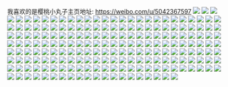 我喜欢的是樱桃小丸子主页地址: https://weibo.com/u/5042367597 
![](https://wx4.sinaimg.cn/mw2000/005vfg9Dgy1h94j17naucj31sc1scnpd.jpg) 
![](https://wx4.sinaimg.cn/mw2000/005vfg9Dgy1h92f57139tj30u00u0dq6.jpg) 
![](https://wx4.sinaimg.cn/mw2000/005vfg9Dgy1h90odp0b4fj30n01ds42m.jpg) 
![](https://wx4.sinaimg.cn/mw2000/005vfg9Dgy1h8vb364akyj30u01hcn9r.jpg) 
![](https://wx4.sinaimg.cn/mw2000/005vfg9Dgy1h8igz8wpghj30n00hqgoz.jpg) 
![](https://wx4.sinaimg.cn/mw2000/005vfg9Dgy1h7z4ttl9y3j30u014044z.jpg) 
![](https://wx4.sinaimg.cn/mw2000/005vfg9Dgy1h7z4tua66cj30u0140qfq.jpg) 
![](https://wx4.sinaimg.cn/mw2000/005vfg9Dgy1h7z4tuxv5fj30u0140jyr.jpg) 
![](https://wx4.sinaimg.cn/mw2000/005vfg9Dgy1h7z4tw7t20j30u0140tj7.jpg) 
![](https://wx4.sinaimg.cn/mw2000/005vfg9Dgy1h7z4tzo1b2j30u0140tpk.jpg) 
![](https://wx4.sinaimg.cn/mw2000/005vfg9Dgy1h7z4twtxfdj30u014048a.jpg) 
![](https://wx4.sinaimg.cn/mw2000/005vfg9Dgy1h7z4tvevk9j30u014046k.jpg) 
![](https://wx4.sinaimg.cn/mw2000/005vfg9Dgy1h7z4ty3iibj30u0140thh.jpg) 
![](https://wx4.sinaimg.cn/mw2000/005vfg9Dgy1h7w9hb3z8fj30u00u0gy7.jpg) 
![](https://wx4.sinaimg.cn/mw2000/005vfg9Dgy1h7qh0mes69j31sc1sce81.jpg) 
![](https://wx4.sinaimg.cn/mw2000/005vfg9Dgy1h7qh131vh2j32262qwnpf.jpg) 
![](https://wx4.sinaimg.cn/mw2000/005vfg9Dgy1h7qh1d1miqj32c0340x6r.jpg) 
![](https://wx4.sinaimg.cn/mw2000/005vfg9Dgy1h7qh17dbwqj325q2vnnpg.jpg) 
![](https://wx4.sinaimg.cn/mw2000/005vfg9Dgy1h7qh19hg2aj31d81z4hdt.jpg) 
![](https://wx4.sinaimg.cn/mw2000/005vfg9Dgy1h7qh0uqdtbj326v2x6hdv.jpg) 
![](https://wx4.sinaimg.cn/mw2000/005vfg9Dgy1h7qh0qf9nmj32c03404qs.jpg) 
![](https://wx4.sinaimg.cn/mw2000/005vfg9Dgy1h7qh0z68p2j32c03404qs.jpg) 
![](https://wx4.sinaimg.cn/mw2000/005vfg9Dgy1h7qh1fb0s4j31sc1scx6p.jpg) 
![](https://wx4.sinaimg.cn/mw2000/005vfg9Dgy1h7qh1hbb45j31sc1sc1ky.jpg) 
![](https://wx4.sinaimg.cn/mw2000/005vfg9Dgy1h7qh1js2xkj31sc1sc1ky.jpg) 
![](https://wx4.sinaimg.cn/mw2000/005vfg9Dgy1h7qh1mab0qj33401r0kjl.jpg) 
![](https://wx4.sinaimg.cn/mw2000/005vfg9Dgy1h7qh1ojt8pj321d2pthdu.jpg) 
![](https://wx4.sinaimg.cn/mw2000/005vfg9Dgy1h7qh0kstylj32c0340hdv.jpg) 
![](https://wx4.sinaimg.cn/mw2000/005vfg9Dgy1h7qh1p7n5qj30vc0vck3n.jpg) 
![](https://wx4.sinaimg.cn/mw2000/005vfg9Dgy1h7qh1rgtvzj32c0340hdv.jpg) 
![](https://wx4.sinaimg.cn/mw2000/005vfg9Dgy1h73tduohgej30sf1eiti1.jpg) 
![](https://wx4.sinaimg.cn/mw2000/005vfg9Dgy1h67t73b6y7j30vc0vcjtv.jpg) 
![](https://wx4.sinaimg.cn/mw2000/005vfg9Dgy1h662hiziadj30n01ds13p.jpg) 
![](https://wx4.sinaimg.cn/mw2000/005vfg9Dgy1h61xjjusttj30vc0vcgon.jpg) 
![](https://wx4.sinaimg.cn/mw2000/005vfg9Dgy1h61xjln9ntj30vc0vc40d.jpg) 
![](https://wx4.sinaimg.cn/mw2000/005vfg9Dgy1h61xjjcq54j30vc0vcaca.jpg) 
![](https://wx4.sinaimg.cn/mw2000/005vfg9Dgy1h61xjm2fsmj30vc0vc40k.jpg) 
![](https://wx4.sinaimg.cn/mw2000/005vfg9Dgy1h61xjmg2ymj30vc0vctbh.jpg) 
![](https://wx4.sinaimg.cn/mw2000/005vfg9Dgy1h61xjmtphfj30vc0vcajs.jpg) 
![](https://wx4.sinaimg.cn/mw2000/005vfg9Dgy1h5snq8vslvj33402c07wi.jpg) 
![](https://wx4.sinaimg.cn/mw2000/005vfg9Dgy1h5mxkvnfauj30vc0vcqch.jpg) 
![](https://wx4.sinaimg.cn/mw2000/005vfg9Dgy1h55mnb1f0hj30ku0kutbh.jpg) 
![](https://wx4.sinaimg.cn/mw2000/005vfg9Dgy1h50wht3bznj30vc0vcdob.jpg) 
![](https://wx4.sinaimg.cn/mw2000/005vfg9Dgy1h4ya3igstqj30n01dswjm.jpg) 
![](https://wx4.sinaimg.cn/mw2000/005vfg9Dgy1h4uy68xud8j315s0vcgxd.jpg) 
![](https://wx4.sinaimg.cn/mw2000/005vfg9Dgy1h4rm68r02ij30vc0vcgv4.jpg) 
![](https://wx4.sinaimg.cn/mw2000/005vfg9Dly1h4lrjqigy8j30u0140463.jpg) 
![](https://wx4.sinaimg.cn/mw2000/005vfg9Dly1h44ifsa0bnj318y1nyhdt.jpg) 
![](https://wx4.sinaimg.cn/mw2000/005vfg9Dly1h44ifqiqumj30up0upk1j.jpg) 
![](https://wx4.sinaimg.cn/mw2000/005vfg9Dly1h44ifsx2mjj30vc0vcn8v.jpg) 
![](https://wx4.sinaimg.cn/mw2000/005vfg9Dly1h44ift5e35j30vc0vc7gl.jpg) 
![](https://wx4.sinaimg.cn/mw2000/005vfg9Dly1h44ifsmilwj30vc0vcn8h.jpg) 
![](https://wx4.sinaimg.cn/mw2000/005vfg9Dly1h3qr29a1sxj30vc0vck14.jpg) 
![](https://wx4.sinaimg.cn/mw2000/005vfg9Dly1h3kudkc1tnj30u01hck2b.jpg) 
![](https://wx4.sinaimg.cn/mw2000/005vfg9Dly1h0nalqkejhj30n00lkwi5.jpg) 
![](https://wx4.sinaimg.cn/mw2000/005vfg9Dly1h0k7ha3c7fj30vc15s4m2.jpg) 
![](https://wx4.sinaimg.cn/mw2000/005vfg9Dgy1gyts7u4pydj30vc0vcgu9.jpg) 
![](https://wx4.sinaimg.cn/mw2000/005vfg9Dgy1gxykiytudmj30u01hcqf9.jpg) 
![](https://wx4.sinaimg.cn/mw2000/005vfg9Dgy1gxykiltypgj30u01hcn7w.jpg) 
![](https://wx4.sinaimg.cn/mw2000/005vfg9Dly1gvgcpktglvj32c0340u0z.jpg) 
![](https://wx4.sinaimg.cn/mw2000/005vfg9Dly1gsq6p7utvoj30cm0cajs1.jpg) 
![](https://wx4.sinaimg.cn/mw2000/005vfg9Dly1gs6heshnrnj30u00u0qa8.jpg) 
![](https://wx4.sinaimg.cn/mw2000/005vfg9Dly1gs6herqmy0j31400u0gum.jpg) 
![](https://wx4.sinaimg.cn/mw2000/005vfg9Dly1gs6heta067j30u00u0doq.jpg) 
![](https://wx4.sinaimg.cn/mw2000/005vfg9Dly1gs6heu67bwj30u00u0dr8.jpg) 
![](https://wx4.sinaimg.cn/mw2000/005vfg9Dly1gs6heqnf3kj31400u0k1v.jpg) 
![](https://wx4.sinaimg.cn/mw2000/005vfg9Dly1gs6heuvbkmj30u00u00zc.jpg) 
![](https://wx4.sinaimg.cn/mw2000/005vfg9Dly1gs6hevpyrgj31400u0qex.jpg) 
![](https://wx4.sinaimg.cn/mw2000/005vfg9Dly1gs6hex86fij31400u0139.jpg) 
![](https://wx4.sinaimg.cn/mw2000/005vfg9Dly1gs6hewg0qrj31400u0147.jpg) 
![](https://wx4.sinaimg.cn/mw2000/005vfg9Dly1gs3pvucgakj31400u0gu9.jpg) 
![](https://wx4.sinaimg.cn/mw2000/005vfg9Dly1gs0kzv6zh6j30n01dsjuq.jpg) 
![](https://wx4.sinaimg.cn/mw2000/005vfg9Dly1gs0kzumh1nj30u00u0jvf.jpg) 
![](https://wx4.sinaimg.cn/mw2000/005vfg9Dly1gs0kzxp9m0j30u01hc1ij.jpg) 
![](https://wx4.sinaimg.cn/mw2000/005vfg9Dly1gru8ansrnfj30u0140471.jpg) 
![](https://wx4.sinaimg.cn/mw2000/005vfg9Dly1gqwod3ykk0j30n007imy8.jpg) 
![](https://wx4.sinaimg.cn/mw2000/005vfg9Dly1gqar6o5764j30u00u0jv0.jpg) 
![](https://wx4.sinaimg.cn/mw2000/005vfg9Dly1gp8a3opszhj30fl0gn40u.jpg) 
![](https://wx4.sinaimg.cn/mw2000/005vfg9Dly1gm7gvpsl73j30u00u0k0z.jpg) 
![](https://wx4.sinaimg.cn/mw2000/005vfg9Dly1gm7gvp942cj30u00u0gu5.jpg) 
![](https://wx4.sinaimg.cn/mw2000/005vfg9Dly1gm7gvqcn6bj30u00u0ajh.jpg) 
![](https://wx4.sinaimg.cn/mw2000/005vfg9Dly1gliuj8tjc3j30u00u0aef.jpg) 
![](https://wx4.sinaimg.cn/mw2000/005vfg9Dly1gliuja2xt2j30u01407a8.jpg) 
![](https://wx4.sinaimg.cn/mw2000/005vfg9Dly1gliujb6bfuj30u00u0787.jpg) 
![](https://wx4.sinaimg.cn/mw2000/005vfg9Dly1gk3v4ncyp0j30u00u0wgr.jpg) 
![](https://wx4.sinaimg.cn/mw2000/005vfg9Dly1gje50q7w59j30u00u00xi.jpg) 
![](https://wx4.sinaimg.cn/mw2000/005vfg9Dly1gje50quz14j31400u0gt3.jpg) 
![](https://wx4.sinaimg.cn/mw2000/005vfg9Dly1gje50qkmxlj30u00u042r.jpg) 
![](https://wx4.sinaimg.cn/mw2000/005vfg9Dly1gje50rlhnsj30u00u07di.jpg) 
![](https://wx4.sinaimg.cn/mw2000/005vfg9Dly1gje50raec6j31400u0n1a.jpg) 
![](https://wx4.sinaimg.cn/mw2000/005vfg9Dly1gje50s4vxrj30u00u0ai0.jpg) 
![](https://wx4.sinaimg.cn/mw2000/005vfg9Dly1giun6ju0ahj31o01o0b29.jpg) 
![](https://wx4.sinaimg.cn/mw2000/005vfg9Dly1gisinp5n3bj31o01o0tr2.jpg) 
![](https://wx4.sinaimg.cn/mw2000/005vfg9Dly1gi16imi3huj30u00u0n16.jpg) 
![](https://wx4.sinaimg.cn/mw2000/005vfg9Dly1ghvyc4ifdyj32c03407qs.jpg) 
![](https://wx4.sinaimg.cn/mw2000/005vfg9Dly1gfiwnhkyf3j31o01o0e81.jpg) 
![](https://wx4.sinaimg.cn/mw2000/005vfg9Dly1gfcstrkfmvj30u00u0jwh.jpg) 
![](https://wx4.sinaimg.cn/mw2000/005vfg9Dly1gd34c8u3t9j30u00u0461.jpg) 
![](https://wx4.sinaimg.cn/mw2000/005vfg9Dly1gaacc8j63cj30u00u07d4.jpg) 
![](https://wx4.sinaimg.cn/mw2000/005vfg9Dly1gaacc8x115j30u00u0k04.jpg) 
![](https://wx4.sinaimg.cn/mw2000/005vfg9Dly1gaacc97zp8j30u00u0471.jpg) 
![](https://wx4.sinaimg.cn/mw2000/005vfg9Dly1gaacc9jo4sj31400u0gxc.jpg) 
![](https://wx4.sinaimg.cn/mw2000/005vfg9Dly1gaacc862yfj31400u04bx.jpg) 
![](https://wx4.sinaimg.cn/mw2000/005vfg9Dly1gaacc9tn35j31400u07g0.jpg) 
![](https://wx4.sinaimg.cn/mw2000/005vfg9Dly1gaacca4oe2j30u0140gwq.jpg) 
![](https://wx4.sinaimg.cn/mw2000/005vfg9Dly1g9trfc2ts3j30tu0tux5y.jpg) 
![](https://wx4.sinaimg.cn/mw2000/005vfg9Dly1g9l1bfrru9j30u00u0whm.jpg) 
![](https://wx4.sinaimg.cn/mw2000/005vfg9Dly1g996s8ym7uj32c02c0twh.jpg) 
![](https://wx4.sinaimg.cn/mw2000/005vfg9Dly1g8z668osqzj30t10t1e3q.jpg) 
![](https://wx4.sinaimg.cn/mw2000/005vfg9Dly1g83v5xbbdrj30tu0tuafq.jpg) 
![](https://wx4.sinaimg.cn/mw2000/005vfg9Dly1g7rog4elzhj30mg0ncdiu.jpg) 
![](https://wx4.sinaimg.cn/mw2000/005vfg9Dly1g7htboapkjj313u0tuaxa.jpg) 
![](https://wx4.sinaimg.cn/mw2000/005vfg9Dly1g76cmw700nj32c02c0b29.jpg) 
![](https://wx4.sinaimg.cn/mw2000/005vfg9Dly1g76cmya5qyj31hg1hj7vb.jpg) 
![](https://wx4.sinaimg.cn/mw2000/005vfg9Dly1g76cmtx292j310910fh5x.jpg) 
![](https://wx4.sinaimg.cn/mw2000/005vfg9Dly1g76cn03vhej31hj1hg1kx.jpg) 
![](https://wx4.sinaimg.cn/mw2000/005vfg9Dly1g6yajblrqsj32c02c01ky.jpg) 
![](https://wx4.sinaimg.cn/mw2000/005vfg9Dly1g6yaj8763dj31941940yv.jpg) 
![](https://wx4.sinaimg.cn/mw2000/005vfg9Dly1g6yajc36ydj30u00u2ahk.jpg) 
![](https://wx4.sinaimg.cn/mw2000/005vfg9Dly1g6u8hqyvxcj30u00u0dq6.jpg) 
![](https://wx4.sinaimg.cn/mw2000/005vfg9Dly1g6j9j6efo1j30u00u2wm1.jpg) 
![](https://wx4.sinaimg.cn/mw2000/005vfg9Dly1g6j9j1fpipj30u00u2112.jpg) 
![](https://wx4.sinaimg.cn/mw2000/005vfg9Dly1g6j9j76fodj30u00u2jzv.jpg) 
![](https://wx4.sinaimg.cn/mw2000/005vfg9Dly1g6j9j1ynruj31400u042t.jpg) 
![](https://wx4.sinaimg.cn/mw2000/005vfg9Dly1g6j9j4lkmbj31400u0wmj.jpg) 
![](https://wx4.sinaimg.cn/mw2000/005vfg9Dly1g6j9j37p1gj30u00u2gs0.jpg) 
![](https://wx4.sinaimg.cn/mw2000/005vfg9Dly1g6j9j55hs2j30u00u2agz.jpg) 
![](https://wx4.sinaimg.cn/mw2000/005vfg9Dly1g6j9j2nf1ej31400u0qdx.jpg) 
![](https://wx4.sinaimg.cn/mw2000/005vfg9Dly1g6j9j5mblpj30u20u00yx.jpg) 
![](https://wx4.sinaimg.cn/mw2000/005vfg9Dly1g68qxblbj3j30u00u0n4n.jpg) 
![](https://wx4.sinaimg.cn/mw2000/005vfg9Dly1g5j9s7csfoj30u0140e81.jpg) 
![](https://wx4.sinaimg.cn/mw2000/005vfg9Dgy1g5eveyopeuj31hf1hf7wh.jpg) 
![](https://wx4.sinaimg.cn/mw2000/005vfg9Dgy1g5evggazyrj31hf1hf4qp.jpg) 
![](https://wx4.sinaimg.cn/mw2000/005vfg9Dgy1g5evf5bzdaj31hf1hf4qp.jpg) 
![](https://wx4.sinaimg.cn/mw2000/005vfg9Dgy1g5evf9mh05j31hf1hf1h0.jpg) 
![](https://wx4.sinaimg.cn/mw2000/005vfg9Dgy1g5evfereucj31hf1hfe75.jpg) 
![](https://wx4.sinaimg.cn/mw2000/005vfg9Dgy1g5evetenbej31hf1hfe4y.jpg) 
![](https://wx4.sinaimg.cn/mw2000/005vfg9Dgy1g5evflhe6dj31o01o0kjl.jpg) 
![](https://wx4.sinaimg.cn/mw2000/005vfg9Dgy1g5evfxr8vwj31o01o0kjl.jpg) 
![](https://wx4.sinaimg.cn/mw2000/005vfg9Dgy1g5evh15v68j31o01o0hdt.jpg) 
![](https://wx4.sinaimg.cn/mw2000/005vfg9Dgy1g55c9tjpwjj31sg1sgqv5.jpg) 
![](https://wx4.sinaimg.cn/mw2000/005vfg9Dly1g4zulr0tqnj30u00u0dog.jpg) 
![](https://wx4.sinaimg.cn/mw2000/005vfg9Dly1g4zulrcissj30u00u0wne.jpg) 
![](https://wx4.sinaimg.cn/mw2000/005vfg9Dly1g4zulqejdpj30u00u0ahl.jpg) 
![](https://wx4.sinaimg.cn/mw2000/005vfg9Dly1g4zulrqqg1j31hc0u0grl.jpg) 
![](https://wx4.sinaimg.cn/mw2000/005vfg9Dly1g4zuls0sxzj30u00u0ajl.jpg) 
![](https://wx4.sinaimg.cn/mw2000/005vfg9Dly1g4zulscjvwj30u00u046x.jpg) 
![](https://wx4.sinaimg.cn/mw2000/005vfg9Dly1g4vwyzihswj30u00u0456.jpg) 
![](https://wx4.sinaimg.cn/mw2000/005vfg9Dly1g4vwz0kj4aj30u01407dx.jpg) 
![](https://wx4.sinaimg.cn/mw2000/005vfg9Dly1g4vwz1914bj30u00u0n20.jpg) 
![](https://wx4.sinaimg.cn/mw2000/005vfg9Dly1g4tdazj5j8j30u00u0wl0.jpg) 
![](https://wx4.sinaimg.cn/mw2000/005vfg9Dly1g4tdb03ag0j31400u0k1p.jpg) 
![](https://wx4.sinaimg.cn/mw2000/005vfg9Dly1g4tdbqvfv3j30u00u0qbs.jpg) 
![](https://wx4.sinaimg.cn/mw2000/005vfg9Dly1g4tdb174yrj30u014046f.jpg) 
![](https://wx4.sinaimg.cn/mw2000/005vfg9Dly1g4tdb23qbfj30u00u0dm1.jpg) 
![](https://wx4.sinaimg.cn/mw2000/005vfg9Dly1g4tdb1mocmj30u00u0q9d.jpg) 
![](https://wx4.sinaimg.cn/mw2000/005vfg9Dly1g4tdaz29auj30u00u0k2g.jpg) 
![](https://wx4.sinaimg.cn/mw2000/005vfg9Dly1g4tdb37bj3j31400u0gub.jpg) 
![](https://wx4.sinaimg.cn/mw2000/005vfg9Dly1g4tdbhgmjej30mi0miq8h.jpg) 
![](https://wx4.sinaimg.cn/mw2000/005vfg9Dly1g4qev6jd5aj31400u0103.jpg) 
![](https://wx4.sinaimg.cn/mw2000/005vfg9Dly1g4qev60dyqj30u00vfwmh.jpg) 
![](https://wx4.sinaimg.cn/mw2000/005vfg9Dly1g4qev76tcmj316e0u04dg.jpg) 
![](https://wx4.sinaimg.cn/mw2000/005vfg9Dly1g4qev4klahj31400u0tem.jpg) 
![](https://wx4.sinaimg.cn/mw2000/005vfg9Dly1g4qev7p2v0j31400u0dmx.jpg) 
![](https://wx4.sinaimg.cn/mw2000/005vfg9Dly1g4qevrj4grj30u0140ahz.jpg) 
![](https://wx4.sinaimg.cn/mw2000/005vfg9Dly1g4qev9ruofj30u00u07c9.jpg) 
![](https://wx4.sinaimg.cn/mw2000/005vfg9Dly1g4qev96mxaj31400u012r.jpg) 
![](https://wx4.sinaimg.cn/mw2000/005vfg9Dly1g4qevaa45dj30u00u046k.jpg) 
![](https://wx4.sinaimg.cn/mw2000/005vfg9Dly1g4pcni9tehj30u01hcx6s.jpg) 
![](https://wx4.sinaimg.cn/mw2000/005vfg9Dly1g4pcm9x2i6j31400u07eh.jpg) 
![](https://wx4.sinaimg.cn/mw2000/005vfg9Dly1g4p6epk0x9j30u00u045e.jpg) 
![](https://wx4.sinaimg.cn/mw2000/005vfg9Dly1g4p6erts5ej30u00u0n5x.jpg) 
![](https://wx4.sinaimg.cn/mw2000/005vfg9Dly1g4p6ep1wsvj30u00u00zn.jpg) 
![](https://wx4.sinaimg.cn/mw2000/005vfg9Dly1g4p6etsbhcj30u00u0106.jpg) 
![](https://wx4.sinaimg.cn/mw2000/005vfg9Dly1g4p6evo2kqj30q50q4td5.jpg) 
![](https://wx4.sinaimg.cn/mw2000/005vfg9Dly1g4p6eue2vdj30u00u07ba.jpg) 
![](https://wx4.sinaimg.cn/mw2000/005vfg9Dly1g4p6ewgf11j30u00u0jyu.jpg) 
![](https://wx4.sinaimg.cn/mw2000/005vfg9Dly1g4p6ev6x1mj30u00u0q9j.jpg) 
![](https://wx4.sinaimg.cn/mw2000/005vfg9Dly1g4p6ex9baej30u00u0dmu.jpg) 
![](https://wx4.sinaimg.cn/mw2000/005vfg9Dly1g4j2z5hrukj30c80700tl.jpg) 
![](https://wx4.sinaimg.cn/mw2000/005vfg9Dly1g4i17y4jkuj30u00u0th6.jpg) 
![](https://wx4.sinaimg.cn/mw2000/005vfg9Dly1g495y4neafj32c02c0qe2.jpg) 
![](https://wx4.sinaimg.cn/mw2000/005vfg9Dly1g46wwfmkclj30u00u07ae.jpg) 
![](https://wx4.sinaimg.cn/mw2000/005vfg9Dly1g46wwhf96qj30u00wqgtd.jpg) 
![](https://wx4.sinaimg.cn/mw2000/005vfg9Dly1g46wwdw1gqj30u00u0n3r.jpg) 
![](https://wx4.sinaimg.cn/mw2000/005vfg9Dly1g45poycvtbj30u00u0q7e.jpg) 
![](https://wx4.sinaimg.cn/mw2000/005vfg9Dly1g3qjb9y7pmj315o15ok5r.jpg) 
![](https://wx4.sinaimg.cn/mw2000/005vfg9Dly1g3qjbe0uioj31hc1hc1kz.jpg) 
![](https://wx4.sinaimg.cn/mw2000/005vfg9Dly1g3pl547v5wj30u00u0n4b.jpg) 
![](https://wx4.sinaimg.cn/mw2000/005vfg9Dly1g3lrazfx0aj31900u042k.jpg) 
![](https://wx4.sinaimg.cn/mw2000/005vfg9Dly1g2urzxc0ekj30u00u0wma.jpg) 
![](https://wx4.sinaimg.cn/mw2000/005vfg9Dly1g2svmn11xuj30ty0tyn5l.jpg) 
![](https://wx4.sinaimg.cn/mw2000/005vfg9Dly1g1d5zgvz6ij30mc096wl3.jpg) 
![](https://wx4.sinaimg.cn/mw2000/005vfg9Dly1g1d5zipd7lj30u00u077l.jpg) 
![](https://wx4.sinaimg.cn/mw2000/005vfg9Dly1g1d5zk1tnij30u00u0437.jpg) 
![](https://wx4.sinaimg.cn/mw2000/005vfg9Dly1g1d5zjg6s8j30u00u077l.jpg) 
![](https://wx4.sinaimg.cn/mw2000/005vfg9Dly1g1d5zg2nuwj30hx0hxaay.jpg) 
![](https://wx4.sinaimg.cn/mw2000/005vfg9Dly1g1d5zhxzt4j30u00u010s.jpg) 

